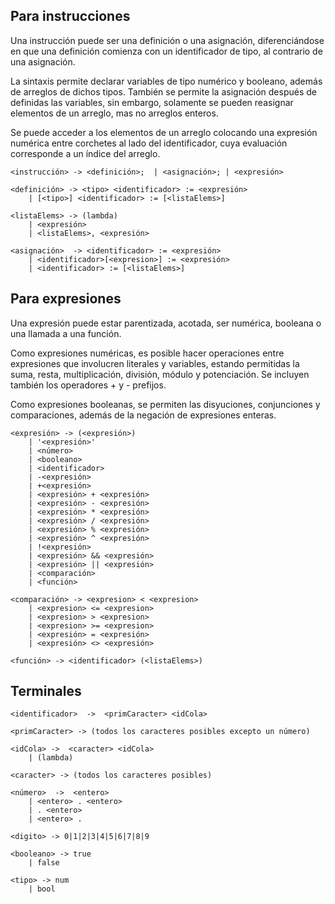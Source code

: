 ## Para instrucciones

Una instrucción puede ser una definición o una asignación, diferenciándose en que una definición comienza con un identificador de tipo, al contrario de una asignación.

La sintaxis permite declarar variables de tipo numérico y booleano, además de arreglos de dichos tipos. También se permite la asignación después de definidas las variables, sin embargo, solamente se pueden reasignar elementos de un arreglo, mas no arreglos enteros.

Se puede acceder a los elementos de un arreglo colocando una expresión numérica entre corchetes al lado del identificador, cuya evaluación corresponde a un índice del arreglo.

```_
<instrucción> -> <definición>;  | <asignación>; | <expresión>

<definición> -> <tipo> <identificador> := <expresión>
    | [<tipo>] <identificador> := [<listaElems>]

<listaElems> -> (lambda)
    | <expresión>
    | <listaElems>, <expresión>

<asignación>  -> <identificador> := <expresión>
    | <identificador>[<expresion>] := <expresión>
    | <identificador> := [<listaElems>]
```

## Para expresiones

Una expresión puede estar parentizada, acotada, ser numérica, booleana o una llamada a una función.

Como expresiones numéricas, es posible hacer operaciones entre expresiones que involucren literales y variables, estando permitidas la suma, resta, multiplicación, división, módulo y potenciación. Se incluyen también los operadores + y - prefijos.

Como expresiones booleanas, se permiten las disyuciones, conjunciones y comparaciones, además de la negación de expresiones enteras.

```_
<expresión> -> (<expresión>)
    | '<expresión>'
    | <número>
    | <booleano>
    | <identificador>
    | -<expresión>
    | +<expresión>
    | <expresión> + <expresión>
    | <expresión> - <expresión>
    | <expresión> * <expresión>
    | <expresión> / <expresión>
    | <expresión> % <expresión>
    | <expresión> ^ <expresión>
    | !<expresión>
    | <expresión> && <expresión>
    | <expresión> || <expresión>
    | <comparación>
    | <función>

<comparación> -> <expresion> < <expresion>
    | <expresion> <= <expresion>
    | <expresion> > <expresion>
    | <expresion> >= <expresion>
    | <expresión> = <expresión>
    | <expresión> <> <expresión>

<función> -> <identificador> (<listaElems>)
```

## Terminales

```_
<identificador>  ->  <primCaracter> <idCola>

<primCaracter> -> (todos los caracteres posibles excepto un número)

<idCola> ->  <caracter> <idCola>
    | (lambda)

<caracter> -> (todos los caracteres posibles)

<número>  ->  <entero>
    | <entero> . <entero>
    | . <entero>
    | <entero> .
    
<digito> -> 0|1|2|3|4|5|6|7|8|9

<booleano> -> true
    | false

<tipo> -> num
    | bool
```
